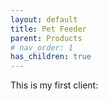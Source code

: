 ```yaml
---
layout: default
title: Pet Feeder
parent: Products
# nav_order: 1
has_children: true
---
```


This is my first client: